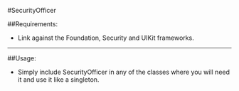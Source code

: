 #SecurityOfficer

##Requirements:

* Link against the Foundation, Security and UIKit frameworks. 

***

##Usage:

* Simply include SecurityOfficer in any of the classes where you will need it and use it like a singleton. 
